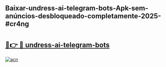 ## Baixar-undress-ai-telegram-bots-Apk-sem-anúncios-desbloqueado-completamente-2025-#cr4ng

# <h2><a href="https://ainizakaria.my?title=undress-ai-telegram-bots&ref=22M">🔗👉 🔴 undress-ai-telegram-bots</a></h2>

[![acn](https://github.com/user-attachments/assets/0f9c940e-d8b0-45ae-aac7-cd30a18b3e1c)](https://ainizakaria.my?title=undress-ai-telegram-bots&ref=22M)

